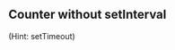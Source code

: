 ## Counter without setInterval

<!-- Without using setInterval, try to code a counter in Javascript. There is a hint at the bottom of the file if you get stuck. -->








































































(Hint: setTimeout)